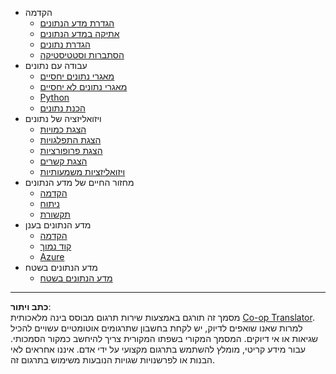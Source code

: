 <!--
CO_OP_TRANSLATOR_METADATA:
{
  "original_hash": "3767555b3cc28a2865c79202f4374204",
  "translation_date": "2025-08-28T15:22:06+00:00",
  "source_file": "docs/_sidebar.md",
  "language_code": "he"
}
-->
- הקדמה
  - [הגדרת מדע הנתונים](../1-Introduction/01-defining-data-science/README.md)
  - [אתיקה במדע הנתונים](../1-Introduction/02-ethics/README.md)
  - [הגדרת נתונים](../1-Introduction/03-defining-data/README.md)
  - [הסתברות וסטטיסטיקה](../1-Introduction/04-stats-and-probability/README.md)
- עבודה עם נתונים
  - [מאגרי נתונים יחסיים](../2-Working-With-Data/05-relational-databases/README.md)
  - [מאגרי נתונים לא יחסיים](../2-Working-With-Data/06-non-relational/README.md)
  - [Python](../2-Working-With-Data/07-python/README.md)
  - [הכנת נתונים](../2-Working-With-Data/08-data-preparation/README.md)
- ויזואליזציה של נתונים
  - [הצגת כמויות](../3-Data-Visualization/09-visualization-quantities/README.md)
  - [הצגת התפלגויות](../3-Data-Visualization/10-visualization-distributions/README.md)
  - [הצגת פרופורציות](../3-Data-Visualization/11-visualization-proportions/README.md)
  - [הצגת קשרים](../3-Data-Visualization/12-visualization-relationships/README.md)
  - [ויזואליזציות משמעותיות](../3-Data-Visualization/13-meaningful-visualizations/README.md)
- מחזור החיים של מדע הנתונים
  - [הקדמה](../4-Data-Science-Lifecycle/14-Introduction/README.md)
  - [ניתוח](../4-Data-Science-Lifecycle/15-analyzing/README.md)
  - [תקשורת](../4-Data-Science-Lifecycle/16-communication/README.md)
- מדע הנתונים בענן
  - [הקדמה](../5-Data-Science-In-Cloud/17-Introduction/README.md)
  - [קוד נמוך](../5-Data-Science-In-Cloud/18-Low-Code/README.md)
  - [Azure](../5-Data-Science-In-Cloud/19-Azure/README.md)
- מדע הנתונים בשטח
  - [מדע הנתונים בשטח](../6-Data-Science-In-Wild/README.md)

---

**כתב ויתור**:  
מסמך זה תורגם באמצעות שירות תרגום מבוסס בינה מלאכותית [Co-op Translator](https://github.com/Azure/co-op-translator). למרות שאנו שואפים לדיוק, יש לקחת בחשבון שתרגומים אוטומטיים עשויים להכיל שגיאות או אי דיוקים. המסמך המקורי בשפתו המקורית צריך להיחשב כמקור הסמכותי. עבור מידע קריטי, מומלץ להשתמש בתרגום מקצועי על ידי אדם. איננו אחראים לאי הבנות או לפרשנויות שגויות הנובעות משימוש בתרגום זה.
